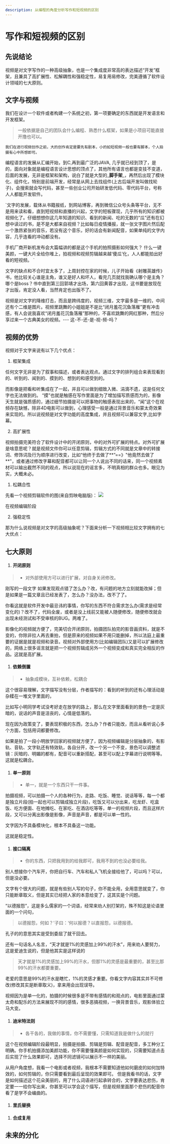 ```yaml
---
description: 从编程的角度分析写作和短视频的区别
---
```


# 写作和短视频的区别


## 先说结论

视频是对文字写作的一种高级抽象，也是一个集成度非常高的表达描述“开发”框架，且兼具了高扩展性、松解耦性和强稳定性，易复用易修改，完美遵循了软件设计领域的七大原则。

## 文字与视频

我们在设计一个软件或者构建一个系统之初，第一项要确定的东西就是开发语言和开发框架。

> 一般依据是自己的团队会什么编程、熟悉什么框架，如果是小项目可能直接开撸也可以。

`我们在进行视频创作之前，大的创作肯定是要先有剧本，小的如短视频一般也要有脚本，个人拍摄有心中所想即可。`


编程语言的发展从汇编开始，到C,再到最广泛的JAVA, 几乎就已经到顶了，是的，面向对象就是编程语言设计思想的顶点了，其他所有语言也都是变技不变道，后面的发展，无非是框架和架构，说白了就是大型的_**脚手架**_，再然后出现了模块化、组件化，特别是前端开发，经常是从网上去找组件(上古后端开发叫做找轮子)，会搜索就会写代码，甚至一些创业公司开始研发低代码、零代码平台，号称人人都能开发软件。



`文字的发展，载体从书籍报纸，到网站博客，再到微信公众号头条等平台，无不是用来读和看，直到短视频和直播的兴起，文字的短板骤现，几乎所有的知识都被视频化了。仔细想想你这几年知道的知识、看到的新闻、吃的无数的“瓜”还有在幻想中读过的书，是不是大都来自视频？比如每日疫情播报，就一张文字图片然后配一个激昂紧张的音乐，若没有这个音乐，好的话会有新闻配音，如果单纯的文字内容，几乎连看的冲动都没有。

手机厂商开新机发布会大篇幅讲的都是这个手机的拍照摄影如何强大？ 什么一键美颜，一键大片全给你堆上，拍视频和视频剪辑越来越‘傻瓜’化，人人都能拍出好看的短视频。
`

文字的缺点和不合时宜太多了，上周封控在家的时候，儿子开始看《射雕英雄传》书，他比较关心谁是主角，谁又是好人和坏人，看完几页就找我确认哪个是主角？哪个是boss？书中直到第三回郭靖才出场，第六回黄蓉才出现，这书要是放现在才出版，肯定没人看，当然肯定也出版不了。

视频是对文字的降维打击，而且是跨纬度的，视频三维，文字最多是一维的，中间还有个二维是图片。视频里跳舞的小姐姐是不是比“闭月羞花沉鱼落雁”更有冲击感，有人会说我喜欢“闭月羞花沉鱼落雁”那种的，不喜欢跳舞的网红那种，然后分享过来一个古典美女的视频。--- 这-不-还-是-视-频-吗？

## 视频的优势

视频对于文字来说有以下几个优点：

1. 框架集成

任何文字无非是为了叙事和描述，或者表达观点。通过文字的排列组合来表现看到的、听到的、闻到的、摸到的、想到的和感受到的。

而影像是把看和听集成在了一起，并且可以做到细致入微、涓滴不遗，这是任何文字也无法做到的。
“摸”也就是触感在写作里面是为了增加描写质感而为的，影像天生就是强质感的，通过细节拍摄是可以把事物的触感表现出来的，“闻”这个在视频存在缺憾，除非4D电影可以做到，心理感受一般是通过背景音乐和蒙太奇效果来实现的。所以说视频是对文字功能的高度集成，并且视频可以兼容文字,比如字幕。

2. 高扩展性

视频拍摄完美符合了软件设计中的开闭原则，中的对外可扩展的特点。对外可扩展是啥意思呢？就是视频文件你可以任意剪辑，剪辑方式的不同就是文章中的转接词、修饰词及行为顺序进行改变，比如“他终于去做了**”==》"他竟然去做了**"，或者通过修改字幕和配音都可以让同一个人说出不同的话来，同一个视频素材可以输出截然不同的观点，所以说现在的谣言多，不明真相的群众也多。眼见为实，大概未必。

1. 松耦合性

先看一个视频剪辑软件的图(来自剪映电脑版)：
![](/.gitbook/assets/22111802.png)

在视频编辑阶段

2. 强稳定性


那为什么说视频是对文字的高级抽象呢？下面来分析一下视频相比较文字拥有的七大优点：

## 七大原则

1. #### 开闭原则

> * 对外部使用方可以进行扩展，对自身关闭修改。

刚写的一段文字 如果发现观点错了怎么办？改，有问题的地方立刻就能改掉；但是如果是一篇文章且已经发表了，怎么办？没办法，改不了了。

你看这就是软件开发中最忌讳的事情，你写的东西不符合需求怎么办(需求是经常变化的)？改不了，代码全废，或者是没上线前又能被人随便修改，随便修改就会出现未经测试和不受审核的BUG。两难了。

影像化的视频就方便了，完美切合开闭原则，拍摄团队拍完的影音画资料，就是不变的，你除非拉人再去重拍，但是原来的视频如果不用只能删掉，所以法庭上最重要的证据是就是视频和录音。视频对外部使用方(比如编辑团队)又是可以扩展修改的，网络上很多谣言就是把一个视频剪辑成另外一个视频变成和真实完全相反的作品。这就是高扩展。

1. #### 依赖倒置

> * 抽象成模块，互补依赖，松耦合

这个很容易理解，文字描写没有分层，作者描写的：看到的听到的还有心理活动是杂糅在一堆文字里面的，

比如写小明同学考试没考好走在放学的路上，那么在文字里面看到的景色一定是灰暗的，说话的声音是沮丧的，心情是低落的。

现在因为政策变了，要表现积极的东西，怎么办？作者只能改，而且从看听说心多个方面，包括用词都要修改。

如果是拍了一段小明放学回家的视频就方便了，因为视频编辑是分层抽象的，有影轨、音轨、文字轨还有特效轨，各自分开，改一个另一个不变，景色可以调整滤镜：灰暗的、明媚的都有，配音可以重新搭配，甚至可以配上字幕进行说明等等。这就是松耦合。

1. #### 单一原则

> * 单一，就是一个东西只干一件事。

拍摄视频，可以拍摄一个人的各种行为，走路、吃饭、睡觉、说话等等，每一个都是独立片段(拍一起也可以剪辑成独立片段)，吃饭又可以分出来，吃龙虾、吃盒饭、吃方便面、在地摊吃、在家吃、在酒店吃等等，单一的视频片段，而且这样片段，又可以分离出影像是影像，声音是声音，都是可以单一性的。

文字因为不具备模块化，根本不具备这一功能。

这就是稳定性。

1. #### 接口隔离

> * 你的东西，只把我用到的给我即可，我用不到的也没必要给我。

别人想接你个汽车开，你把自行车、汽车和私人飞机全接给他了，可以吗？可以，但是没必要。

文字有个很大的问题，就是有些别人写的句子，你不能全用，全用意思就变了，你只能断章取义，但是其实已经把人家的本意给变了，这其实是个问题。

“以德报怨”，这是多么儒家的一个词语，经常来劝人别打架的，殊不知这是论语里面的一个问句，

> 以德报怨，何如？’子曰：‘何以报德？以直报怨，以德报德。

孔子的的意思其实是受到委屈了就干回去。

还有一句话名人名言，“天才就是1%的灵感加上99%的汗水”，用来劝人要努力，这是爱迪生说的，但是他其实是这样说的

> 天才就是1%的灵感加上99%的汗水，但那1%的灵感是最重要的，甚至比那99%的汗水都要重要。

老爱的意思是99%的汗水是瞎忙，1%的灵感才重要。你看文字内容其实并不可修改(修改其实是断章取义)，拿来用会出现误导。

视频因为是单一化的，拍摄的时候很多是不带有感情的和观点的，电影里面通过蒙太奇和配乐的方法来展现不同的感情，很多恶搞视频，一换背景音乐，观影体验立马大变。

1. #### 迪米特法则

> * 各干各的，我做的事情，你不需要懂，只需知道我是做什么的就行

这个在视频编辑阶段最明显，拍摄是拍摄、剪辑是剪辑、配音是配音，多工种分工明确。你手机拍摄添加美颜功能，你不需要懂美颜是如何实现的，只需要知道点击后实现了什么效果即可，选择不同滤镜可以展示不一样的美丽。

从用户角度想，我看一个电影或者视频，我根本不需要知道他如何磨皮的如何加特效的，如何剪辑的，你只需要看到最后呈现的效果即可。 但是我看书的话，文字是如何描述这个花朵美丽的，用了什么词语进行起承转合的，文字要表达悲伤，肯定要一一给你写出来，你甚至可以学会这个描写，但是视频里面那个悲伤的配音你看了是学不会编曲的。

1. #### 里氏替换

>

1. #### 合成复用

## 未来的分化
